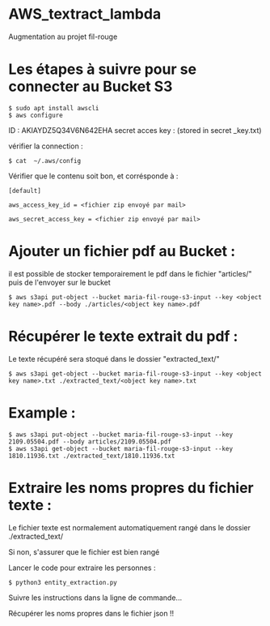 # AWS_textract_lambda
Augmentation au projet fil-rouge




# Les étapes à suivre pour se connecter au Bucket S3


    $ sudo apt install awscli
    $ aws configure

ID : AKIAYDZ5Q34V6N642EHA
secret acces key : (stored in secret _key.txt)

vérifier la connection :

    $ cat  ~/.aws/config
    
Vérifier que le contenu soit bon, et corrésponde à :

    [default]

    aws_access_key_id = <fichier zip envoyé par mail>

    aws_secret_access_key = <fichier zip envoyé par mail>


# Ajouter un fichier pdf au Bucket :
il est possible de stocker temporairement le pdf dans le fichier "articles/" puis de l'envoyer sur le bucket

    $ aws s3api put-object --bucket maria-fil-rouge-s3-input --key <object key name>.pdf --body ./articles/<object key name>.pdf

# Récupérer le texte extrait du pdf :
Le texte récupéré sera stoqué dans le dossier "extracted_text/"

    $ aws s3api get-object --bucket maria-fil-rouge-s3-input --key <object key name>.txt ./extracted_text/<object key name>.txt

# Example :

    $ aws s3api put-object --bucket maria-fil-rouge-s3-input --key 2109.05504.pdf --body articles/2109.05504.pdf
    $ aws s3api get-object --bucket maria-fil-rouge-s3-input --key 1810.11936.txt ./extracted_text/1810.11936.txt
    
# Extraire les noms propres du fichier texte :
Le fichier texte est normalement automatiquement rangé dans le dossier ./extracted_text/

Si non, s'assurer que le fichier est bien rangé

Lancer le code pour extraire les personnes :

    $ python3 entity_extraction.py
    
Suivre les instructions dans la ligne de commande...

Récupérer les noms propres dans le fichier json !!
  
